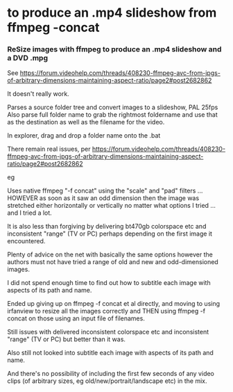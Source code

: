# to produce an .mp4 slideshow from ffmpeg -concat
### ReSize images with ffmpeg to produce an .mp4 slideshow and a DVD .mpg

See https://forum.videohelp.com/threads/408230-ffmpeg-avc-from-jpgs-of-arbitrary-dimensions-maintaining-aspect-ratio/page2#post2682862    

It doesn't really work.   

Parses a source folder tree and convert images to a slideshow, PAL 25fps    
Also parse full folder name to grab the rightmost foldername and use that
as the destination as well as the filename for the video.   

In explorer, drag and drop a folder name onto the .bat    

There remain real issues, per 
https://forum.videohelp.com/threads/408230-ffmpeg-avc-from-jpgs-of-arbitrary-dimensions-maintaining-aspect-ratio/page2#post2682862

eg    

Uses native ffmpeg "-f concat" using the "scale" and "pad" filters ... HOWEVER
as soon as it saw an odd dimension then the image was stretched either 
horizontally or vertically no matter what options I tried ... and I tried a lot.    

It is also less than forgiving by delivering bt470gb colorspace etc and
inconsistent "range" (TV or PC) perhaps depending on the first image it encountered.    

Plenty of advice on the net with basically the same options however 
the authors must not have tried a range of old and new and odd-dimensioned images.    

I did not spend enough time to find out how to subtitle each image with aspects of its path and name.    

Ended up giving up on ffmpeg -f concat et al directly, and moving to using
irfanview to resize all the images correctly and THEN using ffmpeg -f concat on those
using an input file of filenames.    

Still issues with delivered inconsistent colorspace etc and inconsistent
"range" (TV or PC) but better than it was.     

Also still not looked into subtitle each image with aspects of its path and name.    

And there's no possibility of including the first few seconds of any video clips
(of arbitrary sizes, eg old/new/portrait/landscape etc) in the mix.    
